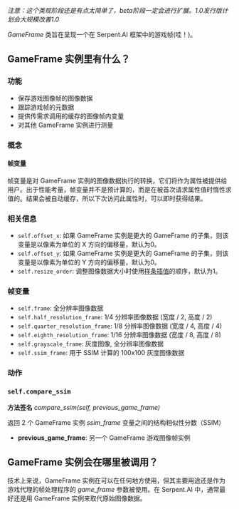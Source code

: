 *注意：这个类现阶段还是有点太简单了，beta阶段一定会进行扩展。1.0发行版计划会大规模改善1.0*

_GameFrame_ 类旨在呈现一个在 Serpent.AI 框架中的游戏帧(哇！)。


## GameFrame 实例里有什么？

### 功能

* 保存游戏图像帧的图像数据
* 跟踪游戏帧的元数据
* 提供传需求调用的缓存的图像帧内变量
* 对其他 GameFrame 实例进行测量

### 概念

#### 帧变量

帧变量是对 GameFrame 实例的图像数据执行的转换，它们将作为属性被提供给用户。出于性能考量，帧变量并不是预计算的，而是在被首次请求属性值时惰性求值的。结果会被自动缓存，所以下次访问此属性时，可以即时获得结果。

### 相关信息

* `self.offset_x`: 如果 GameFrame 实例是更大的 GameFrame 的子集，则该变量是以像素为单位的 X 方向的偏移量，默认为0。
* `self.offset_y`: 如果 GameFrame 实例是更大的 GameFrame 的子集，则该变量是以像素为单位的 Y 方向的偏移量，默认为0。
* `self.resize_order`: 调整图像数据大小时使用[样条插值](https://zh.wikipedia.org/wiki/样条插值)的顺序，默认为1。

### 帧变量

* `self.frame`: 全分辨率图像数据
* `self.half_resolution_frame`: 1/4 分辨率图像数据 (宽度 / 2, 高度 / 2)
* `self.quarter_resolution_frame`: 1/8 分辨率图像数据 (宽度 / 4, 高度 / 4)
* `self.eighth_resolution_frame`: 1/16 分辨率图像数据 (宽度 / 8, 高度 / 8)
* `self.grayscale_frame`: 灰度图像, 全分辨率图像数据
* `self.ssim_frame`: 用于 SSIM 计算的 100x100 灰度图像数据

### 动作

### `self.compare_ssim`

**方法签名** *compare_ssim(self, previous_game_frame)*

返回 2 个 GameFrame 实例 *ssim_frame* 变量之间的结构相似性分数（SSIM）

* **previous_game_frame**: 另一个 GameFrame 游戏图像帧实例

## GameFrame 实例会在哪里被调用？

技术上来说，GameFrame 实例在可以在任何地方使用，但其主要用途还是作为游戏代理的帧处理程序的 *game_frame* 参数被使用。在 Serpent.AI 中，通常最好还是用 GameFrame 实例来取代原始图像数据。
